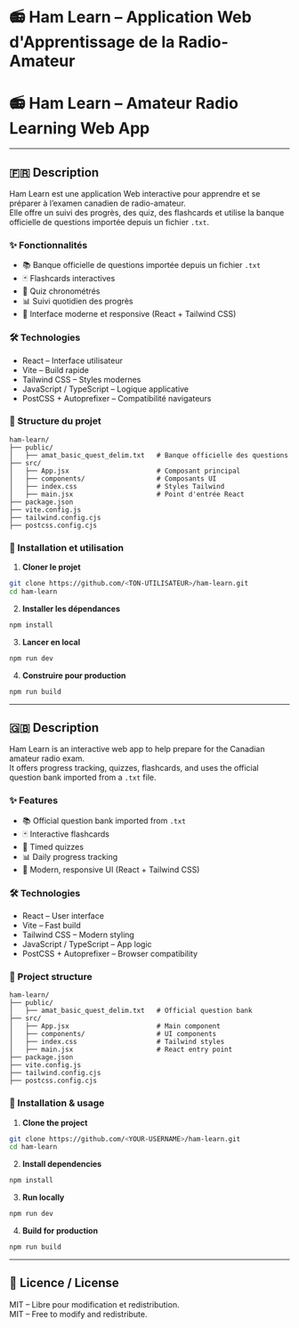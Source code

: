# 📻 Ham Learn – Application Web d'Apprentissage de la Radio-Amateur  
# 📻 Ham Learn – Amateur Radio Learning Web App

---

## 🇫🇷 Description

Ham Learn est une application Web interactive pour apprendre et se préparer à l’examen canadien de radio-amateur.  
Elle offre un suivi des progrès, des quiz, des flashcards et utilise la banque officielle de questions importée depuis un fichier `.txt`.

### ✨ Fonctionnalités
- 📚 Banque officielle de questions importée depuis un fichier `.txt`
- 🃏 Flashcards interactives
- 📝 Quiz chronométrés
- 📊 Suivi quotidien des progrès
- 🎨 Interface moderne et responsive (React + Tailwind CSS)

### 🛠️ Technologies
- React – Interface utilisateur
- Vite – Build rapide
- Tailwind CSS – Styles modernes
- JavaScript / TypeScript – Logique applicative
- PostCSS + Autoprefixer – Compatibilité navigateurs

### 📂 Structure du projet
```
ham-learn/
├── public/
│   ├── amat_basic_quest_delim.txt   # Banque officielle des questions
├── src/
│   ├── App.jsx                      # Composant principal
│   ├── components/                  # Composants UI
│   ├── index.css                    # Styles Tailwind
│   ├── main.jsx                     # Point d'entrée React
├── package.json
├── vite.config.js
├── tailwind.config.cjs
├── postcss.config.cjs
```

### 🚀 Installation et utilisation
1. **Cloner le projet**
```bash
git clone https://github.com/<TON-UTILISATEUR>/ham-learn.git
cd ham-learn
```
2. **Installer les dépendances**
```bash
npm install
```
3. **Lancer en local**
```bash
npm run dev
```
4. **Construire pour production**
```bash
npm run build
```

---

## 🇬🇧 Description

Ham Learn is an interactive web app to help prepare for the Canadian amateur radio exam.  
It offers progress tracking, quizzes, flashcards, and uses the official question bank imported from a `.txt` file.

### ✨ Features
- 📚 Official question bank imported from `.txt`
- 🃏 Interactive flashcards
- 📝 Timed quizzes
- 📊 Daily progress tracking
- 🎨 Modern, responsive UI (React + Tailwind CSS)

### 🛠️ Technologies
- React – User interface
- Vite – Fast build
- Tailwind CSS – Modern styling
- JavaScript / TypeScript – App logic
- PostCSS + Autoprefixer – Browser compatibility

### 📂 Project structure
```
ham-learn/
├── public/
│   ├── amat_basic_quest_delim.txt   # Official question bank
├── src/
│   ├── App.jsx                      # Main component
│   ├── components/                  # UI components
│   ├── index.css                    # Tailwind styles
│   ├── main.jsx                     # React entry point
├── package.json
├── vite.config.js
├── tailwind.config.cjs
├── postcss.config.cjs
```

### 🚀 Installation & usage
1. **Clone the project**
```bash
git clone https://github.com/<YOUR-USERNAME>/ham-learn.git
cd ham-learn
```
2. **Install dependencies**
```bash
npm install
```
3. **Run locally**
```bash
npm run dev
```
4. **Build for production**
```bash
npm run build
```

---

## 📜 Licence / License
MIT – Libre pour modification et redistribution.  
MIT – Free to modify and redistribute.
